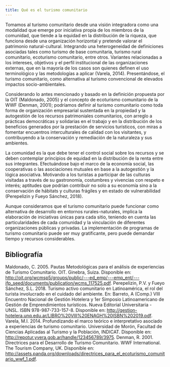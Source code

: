 ```yaml
---
title: Qué es el turismo comunitario
---
```


Tomamos al turismo comunitario desde una visión integradora como una modalidad que emerge por iniciativa propia de los miembros de la comunidad, que tiende a la equidad en la distribución de la riqueza, que funciona desde una organización horizontal y pretende valorar el patrimonio natural-cultural. Integrando una heterogeneidad de definiciones asociadas tales como turismo de base comunitaria, turismo rural comunitario, ecoturismo comunitario, entre otros. Variantes relacionadas a los intereses, objetivos y el perfil institucional de las organizaciones externas, que en la mayoría de los casos son quienes definen el uso terminológico y las metodologías a aplicar (Varela, 2014). Presentándose, el turismo comunitario, como alternativa al turismo convencional de elevados impactos socio-ambientales.

Considerando lo antes mencionado y basado en la definición propuesta por la OIT (Maldonado, 2005) y el concepto de ecoturismo comunitario de la WWF (Denman, 2001); podríamos definir al turismo comunitario como toda forma de organización empresarial sustentada en la propiedad y la autogestión de los recursos patrimoniales comunitarios, con arreglo a prácticas democráticas y solidarias en el trabajo y en la distribución de los beneficios generados por la prestación de servicios turísticos, con miras a fomentar encuentros interculturales de calidad con los visitantes, y contribuyendo a la conservación y remediación de la naturaleza y sus ambientes.

La comunidad es la que debe tener el control social sobre los recursos y se deben contemplar principios de equidad en la distribución de la renta entre sus integrantes. Efectuándose bajo el marco de la economía social, las cooperativas o las asociaciones mutuales en base a la autogestión y la lógica asociativa. Motivando a los turistas a participar de las culturas visitadas a través de su gastronomía, costumbres y vivencias con respeto e interés; aptitudes que podrían contribuir no solo a su economía sino a la conservación de hábitats y culturas frágiles y en estado de vulnerabilidad (Perepelizin y Fueyo Sánchez, 2018).

Aunque consideramos que el turismo comunitario puede funcionar como alternativa de desarrollo en entornos rurales-naturales, implica la elaboración de iniciativas únicas para cada sitio, teniendo en cuenta las particularidades de cada comunidad y la vinculación de diferentes organizaciones públicas y privadas. La implementación de programas de turismo comunitario puede ser muy gratificante, pero puede demandar tiempo y recursos considerables.

## Bibliografía

Maldonado, C. 2005. Pautas Metodológicas para el análisis de experiencias de Turismo Comunitario. OIT. Ginebra, Suiza. Disponible en: http://oit.org/wcmsp5/groups/public/---ed_emp/---emp_ent/---ifp_seed/documents/publication/wcms_117525.pdf.
Perepelizin, P.V. y Fueyo Sánchez, S.L. 2018. Turismo activo comunitario en Latinoamérica, el rol del turista involucrado en el cuidado del ambiente. En: Barreto, A (Comp.) VIII Encuentro Nacional de Gestión Hotelera y 1er Simposio Latinoamericano de Gestión de Emprendimientos turísticos. Nueva Editorial Universitaria - UNSL. ISBN 978-987-733-157-8. Disponible en: http://gestion-hotelera.unq.edu.ar/LIBRO%20VIII%20ENAGH%20ISBN%202019.pdf.
Varela, M.I. 2014. Profundizando el marco teórico e interpretativo asociado a experiencias de turismo comunitario. Universidad de Morón, Facultad de Ciencias Aplicadas al Turismo y la Población, INDICAT. Disponible en: http://repotur.yvera.gob.ar/handle/123456789/3975.
Denman, R. 2001. Directrices para el Desarrollo de Turismo Comunitario. WWF International. The Tourism Company, UK. Disponible en: http://assets.panda.org/downloads/directrices_para_el_ecoturismo_comunitario_wwf_1.pdf.

